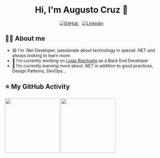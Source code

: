 <h1 align="center"> Hi, I'm <strong>Augusto Cruz</strong> 👋</h1>
  
<p align="center">
  
  <a href="https://github.com/augusto-cruz" target="_blank">
    <img alt="GitHub" src="https://img.shields.io/badge/-Github-000?style=flat-square&logo=Github&logoColor=white&link=https://github.com/augusto-cruz/">
  </a>
  &nbsp;
  <a href="https://www.linkedin.com/in/augustoccruz/" target="_blank">
    <img alt="Linkedin" src="https://img.shields.io/badge/-LinkedIn-blue?style=flat-square&logo=Linkedin&logoColor=white&link=https://www.linkedin.com/in/augustoccruz/">
  </a> 
  
</p>

## 👨‍💻 About me

- 😄 I'm .Net Developer, passionate about technology in special .NET and always looking to learn more.
- 🔭 I’m currently working on <a href="https://www.linkedin.com/company/lojas-riachuelo-sa/" target="_blank">Lojas Riachuelo</a> as a Back End Developer
- 🌱 I’m currently learning more about .NET in addition to good practices, Design Patterns, DevOps...


## ⭐ My GitHub Activity
<img height="180em" src="https://github-readme-stats.vercel.app/api?username=augusto-cruz&show_icons=true" />

<img height="180em" src="https://github-readme-stats-eight-theta.vercel.app/api/top-langs/?username=augusto-cruz&layout=compact&langs_count=8&theme=tokyonight&include_all_commits=true&count_private=true" />

<!--- 👯 I’m looking to collaborate on ...
- 🤔 I’m looking for help with ...
- 💬 Ask me about ...
- 📫 How to reach me: ...
- 😄 Pronouns: ...
- ⚡ Fun fact: ...
-->
